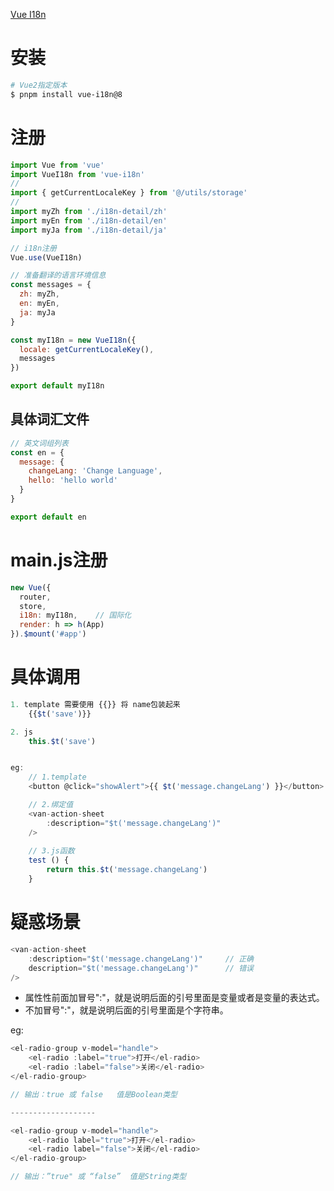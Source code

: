 

[Vue I18n](https://kazupon.github.io/vue-i18n/zh/)



# 安装

```sh
# Vue2指定版本 
$ pnpm install vue-i18n@8
```



# 注册

```js
import Vue from 'vue'
import VueI18n from 'vue-i18n'
//
import { getCurrentLocaleKey } from '@/utils/storage'
//
import myZh from './i18n-detail/zh'
import myEn from './i18n-detail/en'
import myJa from './i18n-detail/ja'

// i18n注册
Vue.use(VueI18n)

// 准备翻译的语言环境信息
const messages = {
  zh: myZh,
  en: myEn,
  ja: myJa
}

const myI18n = new VueI18n({
  locale: getCurrentLocaleKey(),
  messages
})

export default myI18n
```



## 具体词汇文件

```js
// 英文词组列表
const en = {
  message: {
    changeLang: 'Change Language',
    hello: 'hello world'
  }
}

export default en
```



# main.js注册

```js
new Vue({
  router,
  store,
  i18n: myI18n,    // 国际化
  render: h => h(App)
}).$mount('#app')
```



# 具体调用

```js
1. template 需要使用 {{}} 将 name包装起来
	{{$t('save')}}

2. js
	this.$t('save')


eg:
	// 1.template
    <button @click="showAlert">{{ $t('message.changeLang') }}</button>

	// 2.绑定值
	<van-action-sheet
    	:description="$t('message.changeLang')"
    />
            
    // 3.js函数
    test () {
        return this.$t('message.changeLang')
    }
```



# 疑惑场景

```js
<van-action-sheet
    :description="$t('message.changeLang')"     // 正确
    description="$t('message.changeLang')"		// 错误
/>
```

* 属性性前面加冒号":"，就是说明后面的引号里面是变量或者是变量的表达式。
* 不加冒号":"，就是说明后面的引号里面是个字符串。

eg:

```js
<el-radio-group v-model="handle">
    <el-radio :label="true">打开</el-radio>
	<el-radio :label="false">关闭</el-radio>
</el-radio-group>

// 输出：true 或 false   值是Boolean类型

-------------------

<el-radio-group v-model="handle">
 	<el-radio label="true">打开</el-radio>
	<el-radio label="false">关闭</el-radio>
</el-radio-group>

// 输出：”true" 或 “false”  值是String类型
```







